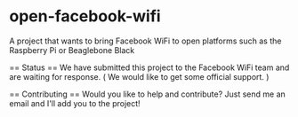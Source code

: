 open-facebook-wifi
==================

A project that wants to bring Facebook WiFi to open platforms such as the Raspberry Pi or Beaglebone Black

== Status ==
We have submitted this project to the Facebook WiFi team and are waiting for response. ( We would like to get some official support. )

== Contributing ==
Would you like to help and contribute? Just send me an email and I'll add you to the project!
